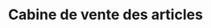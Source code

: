 ---
title: "Cabine de vente des articles"
url: /oueya/cabine-de-vente-des-articles/
shop: Lebensmittel
---
